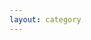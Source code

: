 ```yaml
---
layout: category
---
```


<script setup>
import { computed, ref, watchEffect } from 'vue'
import { useRoute } from 'vue-router'
import { usePostsData } from '../../src/composables/posts.data'

// 获取所有文章数据
const posts = usePostsData()

// 获取路由对象
const route = useRoute()

const type = ref('')

// 根据路由中的 tag 参数来设置选中的标签
watchEffect(() => {
  const tagFromRoute = route.params.category
  type.value = typeof tagFromRoute === 'string' ? tagFromRoute : ''
})

// 根据选中的标签过滤文章
const filteredPosts = computed(() => {
  if (!type.value)
    return posts
  return posts.filter(post => post.category.includes(type.value))
})
</script>

<!-- @layout-full-width -->
<PostsType :posts="filteredPosts" title="分类" :type="type" />

